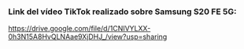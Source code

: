 ### Link del vídeo TikTok realizado sobre Samsung S20 FE 5G:
https://drive.google.com/file/d/1CNIVYLXX-0h3N15A8HvQLNAae9XjDHJ_/view?usp=sharing

